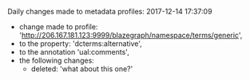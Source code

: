 Daily changes made to metadata profiles:
2017-12-14 17:37:09
  - change made to profile: 'http://206.167.181.123:9999/blazegraph/namespace/terms/generic',
  - to the property: 'dcterms:alternative',
  - to the annotation 'ual:comments',
  - the following changes:
    - deleted: 'what about this one?'

				